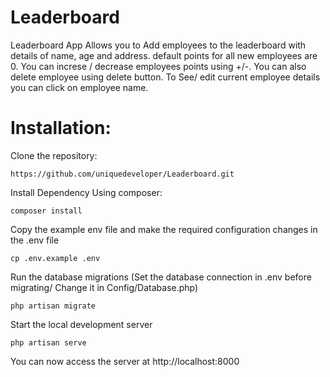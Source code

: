 # Leaderboard
 Leaderboard App Allows you to Add employees to the leaderboard with details of name, age and address. default points for all new employees are 0. You can increse / decrease employees points using +/-. You can also delete employee using delete button. To See/ edit current employee details you can click on employee name.

 # Installation:

 Clone the repository:

 	https://github.com/uniquedeveloper/Leaderboard.git

 Install Dependency Using composer:
 
 	composer install

 Copy the example env file and make the required configuration changes in the .env file
 
	cp .env.example .env
	
Run the database migrations (Set the database connection in .env before migrating/ Change it in Config/Database.php)
	
	php artisan migrate

Start the local development server
	
	php artisan serve
	
You can now access the server at http://localhost:8000

